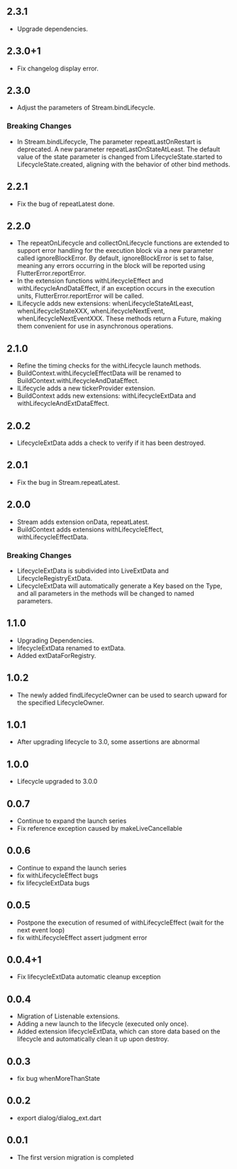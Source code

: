 ## 2.3.1

* Upgrade dependencies.

## 2.3.0+1

* Fix changelog display error.

## 2.3.0

* Adjust the parameters of Stream.bindLifecycle.

### Breaking Changes

* In Stream.bindLifecycle,
  The parameter repeatLastOnRestart is deprecated.
  A new parameter repeatLastOnStateAtLeast.
  The default value of the state parameter is changed from LifecycleState.started to
  LifecycleState.created, aligning with the behavior of other bind methods.

## 2.2.1

* Fix the bug of repeatLatest done.

## 2.2.0

* The repeatOnLifecycle and collectOnLifecycle functions are extended to support error handling for
  the execution block via a new parameter called ignoreBlockError.
  By default, ignoreBlockError is set to false, meaning any errors occurring in the block will be
  reported using FlutterError.reportError.
* In the extension functions withLifecycleEffect and withLifecycleAndDataEffect, if an exception
  occurs in the execution units, FlutterError.reportError will be called.
* ILifecycle adds new extensions: whenLifecycleStateAtLeast, whenLifecycleStateXXX,
  whenLifecycleNextEvent, whenLifecycleNextEventXXX. These methods return a Future<Cancellable>,
  making them convenient for use in asynchronous operations.

## 2.1.0

* Refine the timing checks for the withLifecycle launch methods.
* BuildContext.withLifecycleEffectData will be renamed to BuildContext.withLifecycleAndDataEffect.
* ILifecycle adds a new tickerProvider extension.
* BuildContext adds new extensions: withLifecycleExtData and withLifecycleAndExtDataEffect.

## 2.0.2

* LifecycleExtData adds a check to verify if it has been destroyed.

## 2.0.1

* Fix the bug in Stream.repeatLatest.

## 2.0.0

* Stream adds extension onData, repeatLatest.
* BuildContext adds extensions withLifecycleEffect, withLifecycleEffectData.

### Breaking Changes

* LifecycleExtData is subdivided into LiveExtData and LifecycleRegistryExtData.
* LifecycleExtData will automatically generate a Key based on the Type, and all parameters in the
  methods will be changed to named parameters.

## 1.1.0

* Upgrading Dependencies.
* lifecycleExtData renamed to extData.
* Added extDataForRegistry.

## 1.0.2

* The newly added findLifecycleOwner can be used to search upward for the specified LifecycleOwner.

## 1.0.1

* After upgrading lifecycle to 3.0, some assertions are abnormal

## 1.0.0

* Lifecycle upgraded to 3.0.0

## 0.0.7

* Continue to expand the launch series
* Fix reference exception caused by makeLiveCancellable

## 0.0.6

* Continue to expand the launch series
* fix withLifecycleEffect bugs
* fix lifecycleExtData bugs

## 0.0.5

* Postpone the execution of resumed of withLifecycleEffect (wait for the next event loop)
* fix withLifecycleEffect assert judgment error

## 0.0.4+1

* Fix lifecycleExtData automatic cleanup exception

## 0.0.4

* Migration of Listenable extensions.
* Adding a new launch to the lifecycle (executed only once).
* Added extension lifecycleExtData, which can store data based on the lifecycle and automatically
  clean it up upon destroy.

## 0.0.3

* fix bug whenMoreThanState

## 0.0.2

* export dialog/dialog_ext.dart

## 0.0.1

* The first version migration is completed
